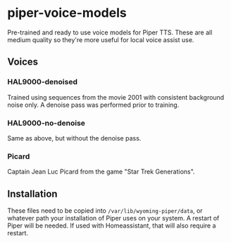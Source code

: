 # piper-voice-models
Pre-trained and ready to use voice models for Piper TTS. These are all medium quality so they're more useful for local voice assist use.

## Voices

### HAL9000-denoised
Trained using sequences from the movie 2001 with consistent background noise only. A denoise pass was performed prior to training.

### HAL9000-no-denoise
Same as above, but without the denoise pass.

### Picard
Captain Jean Luc Picard from the game "Star Trek Generations".

## Installation

These files need to be copied into `/var/lib/wyoming-piper/data`, or whatever path your installation of Piper uses on your system. A restart of Piper will be needed. If used with Homeassistant, that will also require a restart.


